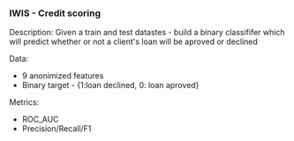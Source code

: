 ### IWIS - Credit scoring

Description:
Given a train and test datastes - build a binary classififer which will predict whether or not a client's loan will be aproved or declined

Data:

 - 9 anonimized features
 - Binary target - {1:loan declined, 0: loan aproved}

Metrics:

 - ROC_AUC
 - Precision/Recall/F1 
